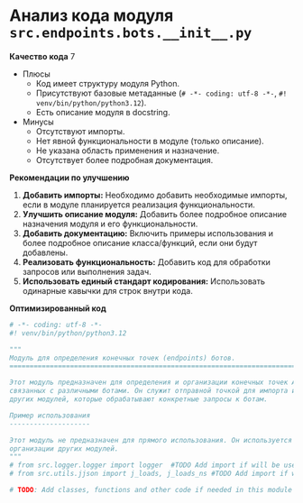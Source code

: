 # Анализ кода модуля `src.endpoints.bots.__init__.py`

**Качество кода**
7
-  Плюсы
    - Код имеет структуру модуля Python.
    - Присутствуют базовые метаданные (`# -*- coding: utf-8 -*-`, `#! venv/bin/python/python3.12`).
    - Есть описание модуля в docstring.
-  Минусы
    - Отсутствуют импорты.
    - Нет явной функциональности в модуле (только описание).
    - Не указана область применения и назначение.
    - Отсутствует более подробная документация.

**Рекомендации по улучшению**

1. **Добавить импорты:** Необходимо добавить необходимые импорты, если в модуле планируется реализация функциональности.
2. **Улучшить описание модуля:** Добавить более подробное описание назначения модуля и его функциональности.
3. **Добавить документацию:** Включить примеры использования и более подробное описание класса/функций, если они будут добавлены.
4. **Реализовать функциональность:** Добавить код для обработки запросов или выполнения задач.
5. **Использовать единый стандарт кодирования:** Использовать одинарные кавычки для строк внутри кода.

**Оптимизированный код**

```python
# -*- coding: utf-8 -*-
#! venv/bin/python/python3.12

"""
Модуль для определения конечных точек (endpoints) ботов.
=========================================================================================

Этот модуль предназначен для определения и организации конечных точек API,
связанных с различными ботами. Он служит отправной точкой для импорта и использования
других модулей, которые обрабатывают конкретные запросы к ботам.

Пример использования
--------------------

Этот модуль не предназначен для прямого использования. Он используется как контейнер для
организации других модулей.
"""
# from src.logger.logger import logger  #TODO Add import if will be used
# from src.utils.jjson import j_loads, j_loads_ns #TODO Add import if will be used

# TODO: Add classes, functions and other code if needed in this module
```